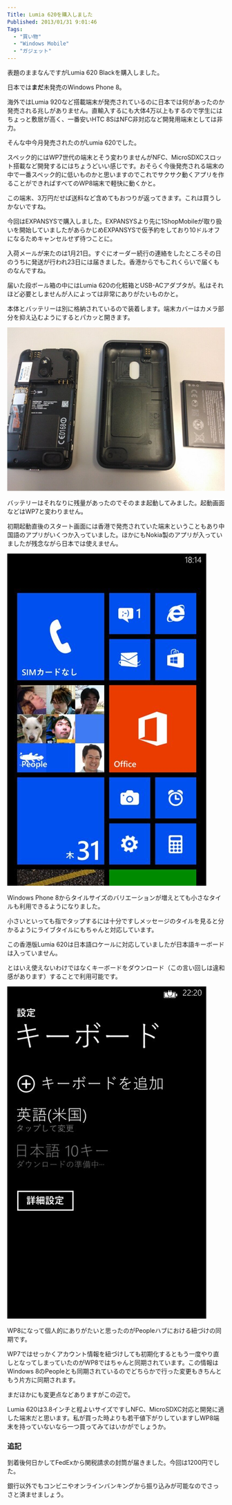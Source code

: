 ```yaml
---
Title: Lumia 620を購入しました
Published: 2013/01/31 9:01:46
Tags:
  - "買い物"
  - "Windows Mobile"
  - "ガジェット"
---
```

表題のままなんですがLumia 620 Blackを購入しました。

日本では**まだ**未発売のWindows Phone 8。

海外ではLumia 920など搭載端末が発売されているのに日本では何があったのか発売される兆しがありません。直輸入するにも大体4万以上もするので学生にはちょっと敷居が高く、一番安いHTC 8SはNFC非対応など開発用端末としては非力。

そんな中今月発売されたのがLumia 620でした。

スペック的にはWP7世代の端末とそう変わりませんがNFC、MicroSDXCスロット搭載など開発するにはちょうどいい感じです。おそらく今後発売される端末の中で一番スペック的に低いものかと思いますのでこれでサクサク動くアプリを作ることができればすべてのWP8端末で軽快に動くかと。

この端末、3万円だせば送料など含めてもおつりが返ってきます。これは買うしかないですね。

<!-- more -->

今回はEXPANSYSで購入しました。EXPANSYSより先に1ShopMobileが取り扱いを開始していましたがあらかじめEXPANSYSで仮予約をしており10ドルオフになるためキャンセルせず待つことに。

入荷メールが来たのは1月21日。すぐにオーダー続行の連絡をしたところその日のうちに発送が行われ23日には届きました。香港からでもこれくらいで届くものなんですね。

届いた段ボール箱の中にはLumia 620の化粧箱とUSB-ACアダプタが。私はそれほど必要としませんが人によっては非常にありがたいものかと。

本体とバッテリーは別に格納されているので装着します。端末カバーはカメラ部分を抑え込むようにするとパカッと開きます。

![](20140127002946.jpg) 

バッテリーはそれなりに残量があったのでそのまま起動してみました。起動画面などはWP7と変わりません。

初期起動直後のスタート画面には香港で発売されていた端末ということもあり中国語のアプリがいくつか入っていました。ほかにもNokia製のアプリが入っていましたが残念ながら日本では使えません。

![](20140127003001.jpg) 

Windows Phone 8からタイルサイズのバリエーションが増えとても小さなタイルも利用できるようになりました。

小さいといっても指でタップするには十分ですしメッセージのタイルを見ると分かるようにライブタイルにもちゃんと対応しています。

この香港版Lumia 620は日本語ロケールに対応していましたが日本語キーボードは入っていません。

とはいえ使えないわけではなくキーボードをダウンロード（この言い回しは違和感があります）することで利用可能です。

![](20140127003016.jpg) 

WP8になって個人的にありがたいと思ったのがPeopleハブにおける紐づけの同期です。

WP7ではせっかくアカウント情報を紐づけしても初期化するともう一度やり直しとなってしまっていたのがWP8ではちゃんと同期されています。この情報はWindows 8のPeopleとも同期されているのでどちらかで行った変更もきちんともう片方に同期されます。

まだほかにも変更点などありますがこの辺で。

Lumia 620は3.8インチと程よいサイズですしNFC、MicroSDXC対応と開発に適した端末だと思います。私が買った時よりも若干値下がりしていますしWP8端末を持っていないなら一つ買ってみてはいかがでしょうか。

### 追記

到着後何日かしてFedExから関税請求の封筒が届きました。今回は1200円でした。

銀行以外でもコンビニやオンラインバンキングから振り込みが可能なのでさっさと済ませましょう。